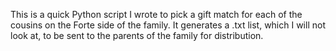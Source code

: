 This is a quick Python script I wrote to pick a gift match for each of the cousins on the Forte side of the family. It generates a .txt list, which I will not look at, to be sent to the parents of the family for distribution.